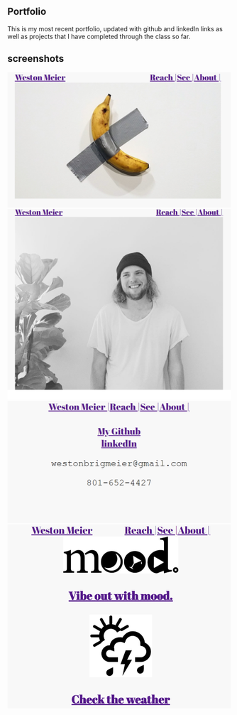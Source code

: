 ## Portfolio ##

This is my most recent portfolio, updated with github and linkedIn links as well as projects that I have completed through the class so far. 

## screenshots ## 

![index](assets/index.PNG)
![about](assets/about.PNG)
![contact](assets/contact.PNG)
![portfolio](assets/projects.PNG)